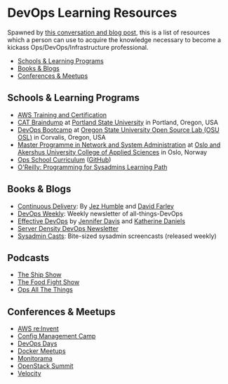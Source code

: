 # DevOps Learning Resources

Spawned by [this conversation and blog post](http://anonymoushash.vmbrasseur.com/2015/11/05/how-did-you-learn-ops-devops/), this is a list of resources which a person can use to acquire the knowledge necessary to become a kickass Ops/DevOps/Infrastructure professional.

* [Schools & Learning Programs](https://github.com/vmbrasseur/devops-learning-resources#schools--learning-programs)
* [Books & Blogs](https://github.com/vmbrasseur/devops-learning-resources#books--blogs)
* [Conferences & Meetups](https://github.com/vmbrasseur/devops-learning-resources#conferences--meetups)

## Schools & Learning Programs

* [AWS Training and Certification](https://aws.amazon.com/training/)
* [CAT Braindump](http://braindump.cat.pdx.edu/) at [Portland State University](https://www.pdx.edu/) in Portland, Oregon, USA
* [DevOps Bootcamp](http://devopsbootcamp.osuosl.org/) at [Oregon State University Open Source Lab (OSU OSL)](http://osuosl.org/) in Corvalis, Oregon, USA
* [Master Programme in Network and System Administration](https://www.hioa.no/eng/Studies/TKD/Master/Network-and-System-Administration) at [Oslo and Akershus University College of Applied Sciences](https://www.hioa.no/eng) in Oslo, Norway
* [Ops School Curriculum](http://www.opsschool.org) ([GitHub](https://github.com/opsschool/curriculum))
* [O'Reilly: Programming for Sysadmins Learning Path ](http://shop.oreilly.com/category/learning-path/programming-for-sysadmins.do)

## Books & Blogs

* [Continuous Delivery](http://www.amazon.com/Continuous-Delivery-Deployment-Automation-Addison-Wesley/dp/0321601912): By [Jez Humble](https://twitter.com/jezhumble) and [David Farley](http://www.davefarley.net/)
* [DevOps Weekly](http://www.devopsweekly.com/): Weekly newsletter of all-things-DevOps
* [Effective DevOps](http://shop.oreilly.com/product/0636920039846.do) by [Jennifer Davis](https://twitter.com/sigje) and [Katherine Daniels](https://twitter.com/beerops)
* [Server Density DevOps Newsletter](https://blog.serverdensity.com/devops-newsletter/)
* [Sysadmin Casts](https://sysadmincasts.com/): Bite-sized sysadmin screencasts (released weekly)

## Podcasts

* [The Ship Show](http://theshipshow.com/)
* [The Food Fight Show](http://foodfightshow.org/)
* [Ops All The Things](https://www.opsallthethings.com/)

## Conferences & Meetups

* [AWS re:Invent](https://reinvent.awsevents.com/)
* [Config Management Camp](http://cfgmgmtcamp.eu/)
* [DevOps Days](http://www.devopsdays.org/)
* [Docker Meetups](https://www.docker.com/community/meetup-groups)
* [Monitorama](http://monitorama.com/)
* [OpenStack Summit](https://www.openstack.org/summit/)
* [Velocity](http://conferences.oreilly.com/velocity)
